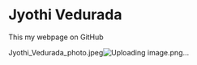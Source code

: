 # Jyothi Vedurada


This my webpage on GitHub

Jyothi_Vedurada_photo.jpeg![Uploading image.png…]()

